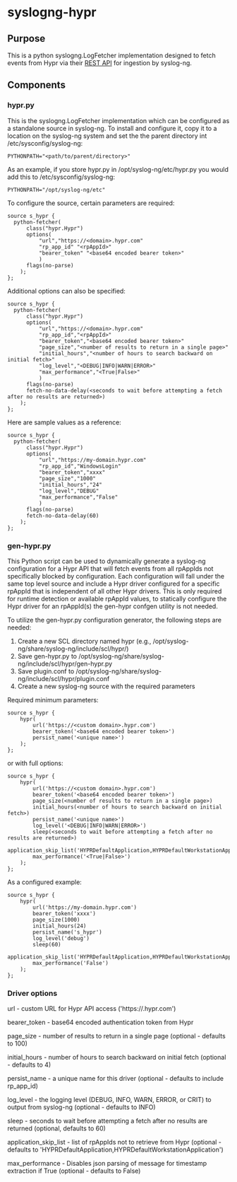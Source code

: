 # syslogng-hypr

## Purpose

This is a python syslogng.LogFetcher implementation designed to fetch events from Hypr via their [REST API](https://apidocs.hypr.com/) for ingestion by syslog-ng.

## Components

### hypr.py

This is the syslogng.LogFetcher implementation which can be configured as a standalone source in syslog-ng. To install and configure it, copy it to a location on the syslog-ng system and set the the parent directory int /etc/sysconfig/syslog-ng:

    PYTHONPATH="<path/to/parent/directory>"

As an example, if you store hypr.py in /opt/syslog-ng/etc/hypr.py you would add this to /etc/sysconfig/syslog-ng:

    PYTHONPATH="/opt/syslog-ng/etc"

To configure the source, certain parameters are required:

    source s_hypr {
      python-fetcher(
		  class("hypr.Hypr")
		  options(
			  "url","https://<domain>.hypr.com"
			  "rp_app_id" "<rpAppId>"
			  "bearer_token" "<base64 encoded bearer token>"
			  )
		  flags(no-parse)
	    );
    };

Additional options can also be specified:

    source s_hypr {
      python-fetcher(
		  class("hypr.Hypr")
		  options(
			  "url","https://<domain>.hypr.com"
			  "rp_app_id","<rpAppId>"
			  "bearer_token","<base64 encoded bearer token>"
			  "page_size","<number of results to return in a single page>"
			  "initial_hours","<number of hours to search backward on initial fetch>"
			  "log_level","<DEBUG|INFO|WARN|ERROR>"
              "max_performance","<True|False>"
			  )
		  flags(no-parse)
		  fetch-no-data-delay(<seconds to wait before attempting a fetch after no results are returned>)
	    );
    };

Here are sample values as a reference:

    source s_hypr {
      python-fetcher(
		  class("hypr.Hypr")
		  options(
			  "url","https://my-domain.hypr.com"
			  "rp_app_id","WindowsLogin"
			  "bearer_token","xxxx"
			  "page_size","1000"
			  "initial_hours","24"
			  "log_level","DEBUG"
              "max_performance","False"
			  )
		  flags(no-parse)
		  fetch-no-data-delay(60)
	    );
    };

### gen-hypr.py

This Python script can be used to dynamically generate a syslog-ng configuration for a Hypr API that will fetch events from all rpAppIds not specifically blocked by configuration. Each configuration will fall under the same top level source and include a Hypr driver configured for a specific rpAppId that is independent of all other Hypr drivers. This is only required for runtime detection or available rpAppId values, to statically configure the Hypr driver for an rpAppId(s) the gen-hypr confgen utility is not needed.

To utilize the gen-hypr.py configuration generator, the following steps are needed:
1. Create a new SCL directory named hypr (e.g., /opt/syslog-ng/share/syslog-ng/include/scl/hypr/)
2. Save gen-hypr.py to /opt/syslog-ng/share/syslog-ng/include/scl/hypr/gen-hypr.py
3. Save plugin.conf to /opt/syslog-ng/share/syslog-ng/include/scl/hypr/plugin.conf
4. Create a new syslog-ng source with the required parameters

Required minimum parameters:

    source s_hypr {
        hypr(
            url('https://<custom domain>.hypr.com')
            bearer_token('<base64 encoded bearer token>')
            persist_name('<unique name>')
        );
    };

or with full options:

    source s_hypr {
        hypr(
            url('https://<custom domain>.hypr.com')
            bearer_token('<base64 encoded bearer token>')
            page_size(<number of results to return in a single page>)
            initial_hours(<number of hours to search backward on initial fetch>)
            persist_name('<unique name>')
            log_level('<DEBUG|INFO|WARN|ERROR>')
            sleep(<seconds to wait before attempting a fetch after no results are returned>)
            application_skip_list('HYPRDefaultApplication,HYPRDefaultWorkstationApplication')
            max_performance('<True|False>')
        );
    };

As a configured example:

    source s_hypr {
        hypr(
            url('https://my-domain.hypr.com')
            bearer_token('xxxx')
            page_size(1000)
            initial_hours(24)
            persist_name('s_hypr')
            log_level('debug')
            sleep(60)
            application_skip_list('HYPRDefaultApplication,HYPRDefaultWorkstationApplication')
            max_performance('False')
        );
    };

### Driver options

url - custom URL for Hypr API access ('https://<custom domain>.hypr.com')

bearer_token - base64 encoded authentication token from Hypr

page_size - number of results to return in a single page (optional - defaults to 100)

initial_hours - number of hours to search backward on initial fetch (optional - defaults to 4)

persist_name - a unique name for this driver (optional - defaults to include rp_app_id)

log_level - the logging level (DEBUG, INFO, WARN, ERROR, or CRIT) to output from syslog-ng (optional - defaults to INFO)

sleep - seconds to wait before attempting a fetch after no results are returned (optional, defaults to 60)

application_skip_list - list of rpAppIds not to retrieve from Hypr (optional - defaults to 'HYPRDefaultApplication,HYPRDefaultWorkstationApplication')

max_performance - Disables json parsing of message for timestamp extraction if True (optional - defaults to False)